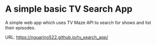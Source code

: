 # A simple basic TV Search App

A simple web app which uses TV Maze API to search for shows and list their episodes.

URL: https://nguarino522.github.io/tv_search_app/